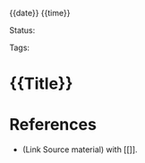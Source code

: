 
{{date}} {{time}}

Status:

Tags:

# {{Title}}



# References

- (Link Source material) with [[]].